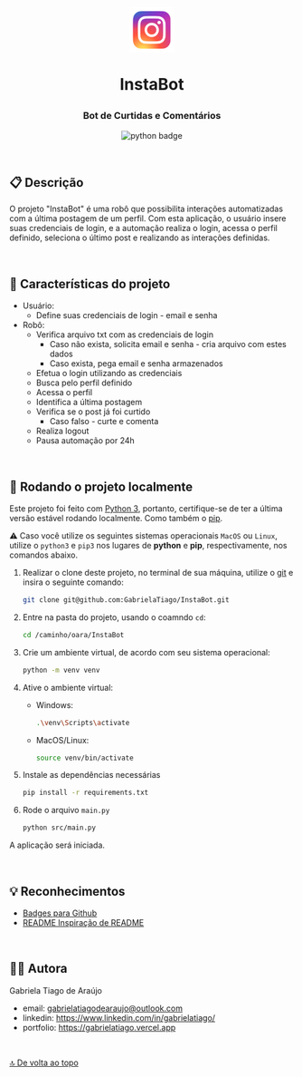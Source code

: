 <p align = "center"><img src="src/assets/favicon.png" alt="insta favicon" height="80px" align = "center"/></p>

<!-- Nome do Projeto -->
# <p align = "center">InstaBot</p>

<!-- Apontamento do projeto -->
<h3  align = "center">Bot de Curtidas e Comentários</h3>

<!-- Tecnologias utlizadas no projeto -->
<div align="center">
    <img src="https://img.shields.io/badge/python-3670A0?style=for-the-badge&logo=python&logoColor=ffdd54" alt="python badge" heigth="30px"/>
</div>

<!-- Imagem Da Aplicação -->
<!-- <center>
![NomeDaImagem](screens/images/print.png)
</center> -->

$~$

## :clipboard: Descrição

O projeto "InstaBot" é uma robô que possibilita interações automatizadas com a última postagem de um perfil. Com esta aplicação, o usuário insere suas credenciais de login, e a automação realiza o login, acessa o perfil definido, seleciona o último post e realizando as interações definidas.

<!-- Link de Acessa à aplicação -->
<!-- ### :emoji: [Acesse aqui](https://link/) -->

$~$

## :bookmark_tabs: Características do projeto

- Usuário:
  - Define suas credenciais de login - email e senha
- Robô:
  - Verifica arquivo txt com as credenciais de login
    - Caso não exista, solicita email e senha - cria arquivo com estes dados
    - Caso exista, pega email e senha armazenados
  - Efetua o login utilizando as credenciais
  - Busca pelo perfil definido
  - Acessa o perfil
  - Identifica a última postagem
  - Verifica se o post já foi curtido
    - Caso falso - curte e comenta
  - Realiza logout
  - Pausa automação por 24h

$~$

## :rocket: Rodando o projeto localmente

Este projeto foi feito com [Python 3](https://www.python.org), portanto, certifique-se de ter a última versão estável rodando localmente. Como também o [pip](https://pypi.org/project/pip/).

:warning: Caso você utilize os seguintes sistemas operacionais `MacOS` ou `Linux`, utilize o `python3` e `pip3` nos lugares de **python** e **pip**, respectivamente, nos comandos abaixo.

1. Realizar o clone deste projeto, no terminal de sua máquina, utilize o [git](https://git-scm.com/) e insira o seguinte comando:

    ``` bash
    git clone git@github.com:GabrielaTiago/InstaBot.git
    ```

2. Entre na pasta do projeto, usando o coamndo `cd`:

    ``` bash
    cd /caminho/oara/InstaBot
    ```

3. Crie um ambiente virtual, de acordo com seu sistema operacional:

    ``` bash
    python -m venv venv
    ```

4. Ative o ambiente virtual:

    - Windows:

        ``` bash
        .\venv\Scripts\activate
        ```

    - MacOS/Linux:

        ``` bash
        source venv/bin/activate
        ```

5. Instale as dependências necessárias

    ``` bash
    pip install -r requirements.txt
    ```

6. Rode o arquivo `main.py`

    ``` bash
    python src/main.py
    ```

A aplicação será iniciada.

<!--
## 🎮 Demonstração

<center>

</center> -->

$~$

## :bulb: Reconhecimentos

- [Badges para Github](https://github.com/alexandresanlim/Badges4-README.md-Profile#-database-)
- [README Inspiração de README](https://gist.github.com/luanalessa/7f98467a5ed62d00dcbde67d4556a1e4#file-readme-md)

$~$

## 👩‍🦱 Autora

Gabriela Tiago de Araújo

- email: <gabrielatiagodearaujo@outlook.com>
- linkedin: <https://www.linkedin.com/in/gabrielatiago/>
- portfolio: <https://gabrielatiago.vercel.app>

$~$

[🔝 De volta ao topo](#instabot)

